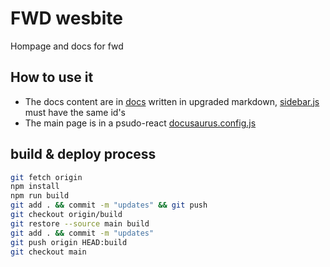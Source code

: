 # FWD wesbite
Hompage and docs for fwd

## How to use it
- The docs content are in [docs](docs) written in upgraded markdown, [sidebar.js](sidebar.js) must have the same id's
- The main page is in a psudo-react [docusaurus.config.js](docusaurus.config.js)

## build & deploy process
```bash
git fetch origin
npm install
npm run build
git add . && commit -m "updates" && git push 
git checkout origin/build
git restore --source main build
git add . && commit -m "updates"
git push origin HEAD:build
git checkout main
```